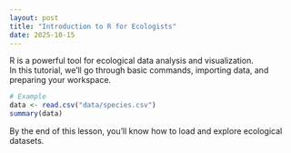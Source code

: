 ```yaml
---
layout: post
title: "Introduction to R for Ecologists"
date: 2025-10-15
---
```


R is a powerful tool for ecological data analysis and visualization.  
In this tutorial, we’ll go through basic commands, importing data, and preparing your workspace.

```r
# Example
data <- read.csv("data/species.csv")
summary(data)
```
By the end of this lesson, you’ll know how to load and explore ecological datasets.
